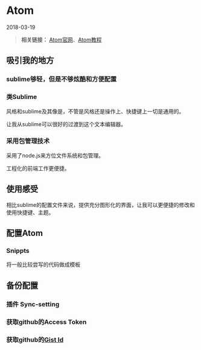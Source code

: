 # Atom 
2018-03-19

> **相关链接：** [Atom官网](https://atom.io)、[Atom教程](https://www.w3cschool.cn/atom/z3fq1hr1.html)

## 吸引我的地方

### sublime够轻，但是不够炫酷和方便配置

### 类Sublime
风格和sublime及其像是，不管是风格还是操作上、快捷键上一切是通用的。

让我从sublime可以很好的过渡到这个文本编辑器。

### 采用包管理技术
采用了node.js来方位文件系统和包管理。

工程化的前端工作更便捷。

## 使用感受

相比sublime的配置文件来说，提供充分图形化的界面，让我可以更便捷的修改和使用快捷键、主题。

## 配置Atom

### Snippts
将一般比较尝写的代码做成模板

## 备份配置

### 插件 Sync-setting

### 获取github的Access Token

### 获取github的[Gist Id](836c96887db1f768f7eac9b8fc47e22a)